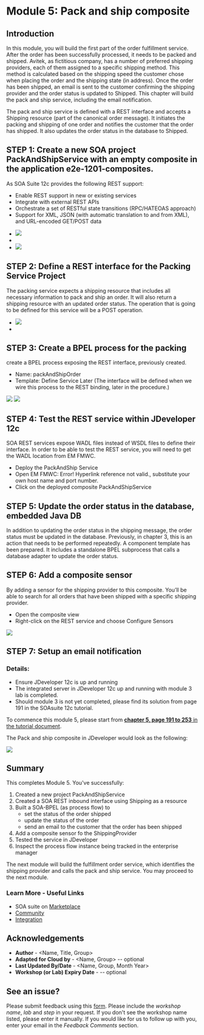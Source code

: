# Module 5: Pack and ship composite

## Introduction
In this module, you will build the first part of the order fulfillment service. After the order has been successfully processed, it needs to be packed and shipped. Avitek, as fictitious company, has a number of preferred shipping providers, each of them assigned to a specific shipping method. This method is calculated based on the shipping speed the customer chose when placing the order and the shipping state (in address).
Once the order has been shipped, an email is sent to the customer confirming the shipping provider and the order status is updated to Shipped.
This chapter will build the pack and ship service, including the email notification.

The pack and ship service is defined with a REST interface and accepts a Shipping resource (part of the canonical order message). It initiates the packing and shipping of one order and notifies the customer that the order has shipped. It also updates the order status in the database to Shipped.


## **STEP 1**: Create a new SOA project PackAndShipService with an empty composite in the application e2e-1201-composites.
As SOA Suite 12c provides the following REST support:
- Enable REST support in new or existing services
- Integrate with external REST APIs
- Orchestrate a set of RESTful state transitions (RPC/HATEOAS approach)
- Support for XML, JSON (with automatic translation to and from XML), and URL-encoded GET/POST data

+ ![](images/5/soaProject.png)
+ 
+ ![](images/5/soa2Project.png)
  
## **STEP 2**: Define a REST interface for the Packing Service Project

The packing service expects a shipping resource that includes all necessary information to pack and ship an order. It will also return a shipping resource with an updated order status. The operation that is going to be defined for this service will be a POST operation.
+ ![](images/5/restadapter.png)
+ 
## **STEP 3**: Create a BPEL process for the packing

create a BPEL process exposing the REST interface, previously created.

 + Name: packAndShipOrder
+ Template: Define Service Later (The interface will be defined when we wire this process to the REST binding, later in the procedure.)

![](images/5/BPELprocess.png)
![](images/5/BPELpackingsvc.png)
## **STEP 4**: Test the REST service within JDeveloper 12c

SOA REST services expose WADL files instead of WSDL files to define their interface. In order to be able to test the REST service, you will need to get the WADL location from EM FMWC.
+ Deploy the PackAndShip Service
+ Open EM FMWC: Error! Hyperlink reference not valid., substitute your own host name and port number.
+ Click on the deployed composite PackAndShipService

## **STEP 5**: Update the order status in the database, embedded Java DB

In addition to updating the order status in the shipping message, the order status must be updated in the database.
Previously, in chapter 3, this is an action that needs to be performed repeatedly. A component template has been prepared. It includes a standalone BPEL subprocess that calls a database adapter to update the order status.

## **STEP 6**: Add a composite sensor

By adding a sensor for the shipping provider to this composite.
You’ll be able to search for all orders that have been shipped with a specific shipping provider.
+ Open the composite view
+ Right-click on the REST service and choose Configure Sensors

![](images/5/compositeSensor.png)

## **STEP 7**: Setup an email notification

### **Details:**

- Ensure JDeveloper 12c is up and running
- The integrated server in JDeveloper 12c up and running with module 3 lab is completed.
- Should module 3 is not yet completed, please find its solution from page 191 in the SOAsuite 12c tutorial.
  
To commence this module 5, please start from <ins> **chapter 5, page 191 to 253** in the tutorial document</ins>.

The Pack and ship composite in JDeveloper would look as the following:

![](images/5/PackShipService.png)


## **Summary**

This completes Module 5. You've successfully:

1. Created a new project PackAndShipService
2. Created a SOA REST inbound interface using Shipping as a resource
3. Built a SOA-BPEL (as process flow) to
   * set the status of the order shipped
   * update the status of the order
   * send an email to the customer that the order has been shipped
4. Add a composite sensor fo the ShippingProvider
5. Tested the service in JDeveloper
6. Inspect the process flow instance being tracked in the enterprise manager

 The next module will build the fulfillment order service, which identifies the shipping provider and calls the pack and ship service. You may proceed to the next module.

<!--[Click here to navigate to Module 6](6-order-fullfilment.md) -->

### **Learn More - Useful Links** ###

- SOA suite on  <a href="https://cloudmarketplace.oracle.com/marketplace/en_US/listing/70268091"> Marketplace  </a>
- <a href="https://cloudcustomerconnect.oracle.com/"> Community </a>
- <a href="https://www.oracle.com/middleware/technologies/soasuite.html"> Integration</a>


## Acknowledgements
* **Author** - <Name, Title, Group>
* **Adapted for Cloud by** -  <Name, Group> -- optional
* **Last Updated By/Date** - <Name, Group, Month Year>
* **Workshop (or Lab) Expiry Date** - <Month Year> -- optional

## See an issue?
Please submit feedback using this [form](https://apexapps.oracle.com/pls/apex/f?p=133:1:::::P1_FEEDBACK:1). Please include the *workshop name*, *lab* and *step* in your request.  If you don't see the workshop name listed, please enter it manually. If you would like for us to follow up with you, enter your email in the *Feedback Comments* section.